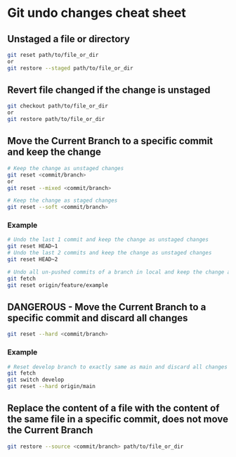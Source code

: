 # Git undo changes cheat sheet

## Unstaged a file or directory

```bash
git reset path/to/file_or_dir
or
git restore --staged path/to/file_or_dir
```

## Revert file changed if the change is unstaged

```bash
git checkout path/to/file_or_dir
or
git restore path/to/file_or_dir
```

## Move the Current Branch to a specific commit and keep the change

```bash
# Keep the change as unstaged changes
git reset <commit/branch>
or
git reset --mixed <commit/branch>

# Keep the change as staged changes
git reset --soft <commit/branch>
```

### Example

```bash
# Undo the last 1 commit and keep the change as unstaged changes
git reset HEAD~1
# Undo the last 2 commits and keep the change as unstaged changes
git reset HEAD~2

# Undo all un-pushed commits of a branch in local and keep the change as unstaged changes
git fetch
git reset origin/feature/example
```

## DANGEROUS - Move the Current Branch to a specific commit and discard all changes

```bash
git reset --hard <commit/branch>
```

### Example
```bash
# Reset develop branch to exactly same as main and discard all changes 
git fetch
git switch develop
git reset --hard origin/main
```

## Replace the content of a file with the content of the same file in a specific commit, does not move the Current Branch

```bash
git restore --source <commit/branch> path/to/file_or_dir
```
